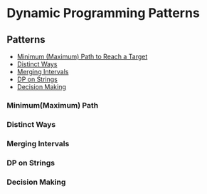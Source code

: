 # Dynamic Programming Patterns

## Patterns
- [Minimum (Maximum) Path to Reach a Target](#Minimum(Maximum)_Path)
- [Distinct Ways](#Distinct_Ways)
- [Merging Intervals](#Merging_Intervals)
- [DP on Strings](#DP_on_Strings)
- [Decision Making](#Decision_Making)

### Minimum(Maximum) Path


### Distinct Ways


### Merging Intervals

### DP on Strings

### Decision Making

